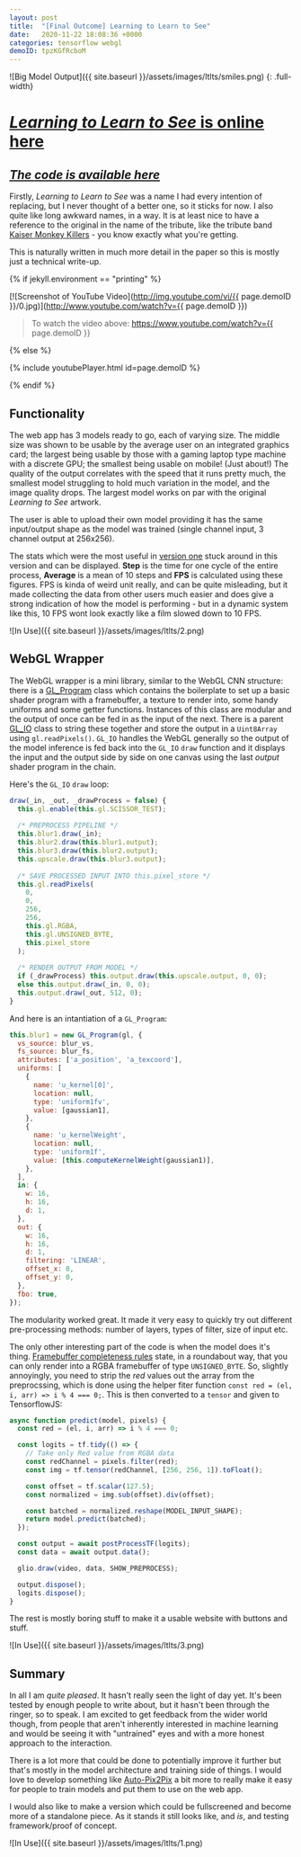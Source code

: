 ```yaml
---
layout: post
title:  "[Final Outcome] Learning to Learn to See"
date:   2020-11-22 18:08:36 +0000
categories: tensorflow webgl
demoID: tpzKGfRcboM 
---
```


![Big Model Output]({{ site.baseurl }}/assets/images/ltlts/smiles.png)
{: .full-width}

# [_**Learning to Learn to See**_ is online here][ltlts]
## [_The **code** is available here_][code]

Firstly, _Learning to Learn to See_ was a name I had every intention of replacing, but I never thought of a better one, so it sticks for now. I also quite like long awkward names, in a way. It is at least nice to have a reference to the original 
in the name of the tribute, like the tribute band [Kaiser Monkey Killers](https://www.facebook.com/kaisermonkeykillers/) - you know exactly what you're getting.

This is naturally written in much more detail in the paper so this is mostly just a technical write-up.

{% if jekyll.environment == "printing" %}

[![Screenshot of YouTube Video](http://img.youtube.com/vi/{{ page.demoID }}/0.jpg)](http://www.youtube.com/watch?v={{ page.demoID }})

> To watch the video above: https://www.youtube.com/watch?v={{ page.demoID }}

{% else %}

{% include youtubePlayer.html id=page.demoID %}

{% endif %}


## Functionality

The web app has 3 models ready to go, each of varying size. The middle size was shown to be usable by the average user on an integrated graphics card; the largest being usable by those with a gaming laptop type machine with a discrete GPU; the smallest being usable on mobile! (Just about!) The quality of the output correlates with the speed that it runs pretty much, the smallest model struggling to hold much variation in the model, and the image quality drops. The largest model works on par with the original _Learning to See_ artwork.

The user is able to upload their own model providing it has the same input/output shape as the model was trained (single channel input, 3 channel output at 256x256).

The stats which were the most useful in [version one][v1] stuck around in this version and can be displayed. __Step__ is the time for one cycle of the entire process, __Average__ is a mean of 10 steps and __FPS__ is calculated using these figures. FPS is kinda of weird unit really, and can be quite misleading, but it made collecting the data from other users much easier and does give a strong indication of how the model is performing - but in a dynamic system like this, 10 FPS wont look exactly like a film slowed down to 10 FPS.

![In Use]({{ site.baseurl }}/assets/images/ltlts/2.png)

## WebGL Wrapper

The WebGL wrapper is a mini library, similar to the WebGL CNN structure: there is a [GL_Program](https://github.com/joshmurr/cci-pix2pix-demo/blob/master/src/gl_program.js) class which contains the boilerplate to set up a basic shader program with a framebuffer, a texture to render into, some handy uniforms and some getter functions. Instances of this class are modular and the output of once can be fed in as the input of the next. There is a parent [GL_IO](https://github.com/joshmurr/cci-pix2pix-demo/blob/master/src/gl_io.js) class to string these together and store the output in a `Uint8Array` using `gl.readPixels()`. `GL_IO` handles the WebGL generally so the output of the model inference is fed back into the `GL_IO` `draw` function and it displays the input and the output side by side on one canvas using the last _output_ shader program in the chain.

Here's the `GL_IO` `draw` loop:

```javascript
draw(_in, _out, _drawProcess = false) {
  this.gl.enable(this.gl.SCISSOR_TEST);
  
  /* PREPROCESS PIPELINE */
  this.blur1.draw(_in);
  this.blur2.draw(this.blur1.output);
  this.blur3.draw(this.blur2.output);
  this.upscale.draw(this.blur3.output);
  
  /* SAVE PROCESSED INPUT INTO this.pixel_store */
  this.gl.readPixels(
    0,
    0,
    256,
    256,
    this.gl.RGBA,
    this.gl.UNSIGNED_BYTE,
    this.pixel_store
  );
  
  /* RENDER OUTPUT FROM MODEL */
  if (_drawProcess) this.output.draw(this.upscale.output, 0, 0);
  else this.output.draw(_in, 0, 0);
  this.output.draw(_out, 512, 0);
}
```

And here is an intantiation of a `GL_Program`:

```javascript
this.blur1 = new GL_Program(gl, {
  vs_source: blur_vs,
  fs_source: blur_fs,
  attributes: ['a_position', 'a_texcoord'],
  uniforms: [
    {
      name: 'u_kernel[0]',
      location: null,
      type: 'uniform1fv',
      value: [gaussian1],
    },
    {
      name: 'u_kernelWeight',
      location: null,
      type: 'uniform1f',
      value: [this.computeKernelWeight(gaussian1)],
    },
  ],
  in: {
    w: 16,
    h: 16,
    d: 1,
  },
  out: {
    w: 16,
    h: 16,
    d: 1,
    filtering: 'LINEAR',
    offset_x: 0,
    offset_y: 0,
  },
  fbo: true,
});
```

The modularity worked great. It made it very easy to quickly try out different pre-processing methods: number of layers, types of filter, size of input etc.

The only other interesting part of the code is when the model does it's thing. [Framebuffer completeness rules](https://www.khronos.org/opengl/wiki/Framebuffer_Object#Framebuffer_Completeness) state, in a roundabout way, that you can only render into a RGBA framebuffer of type `UNSIGNED_BYTE`. So, slightly annoyingly, you need to strip the _red_ values out the array from the preprocssing, which is done using the helper fiter function `const red = (el, i, arr) => i % 4 === 0;`. This is then converted to a `tensor` and given to TensorflowJS:

```javascript
async function predict(model, pixels) {
  const red = (el, i, arr) => i % 4 === 0;

  const logits = tf.tidy(() => {
    // Take only Red value from RGBA data
    const redChannel = pixels.filter(red);
    const img = tf.tensor(redChannel, [256, 256, 1]).toFloat();

    const offset = tf.scalar(127.5);
    const normalized = img.sub(offset).div(offset);

    const batched = normalized.reshape(MODEL_INPUT_SHAPE);
    return model.predict(batched);
  });

  const output = await postProcessTF(logits);
  const data = await output.data();

  glio.draw(video, data, SHOW_PREPROCESS);

  output.dispose();
  logits.dispose();
}
```

The rest is mostly boring stuff to make it a usable website with buttons and stuff.

![In Use]({{ site.baseurl }}/assets/images/ltlts/3.png)

## Summary

In all I am _quite pleased_. It hasn't really seen the light of day yet. It's been tested by enough people to write about, but it hasn't been through the ringer, so to speak. I am excited to get feedback from the wider world though, from people that aren't inherently interested in machine learning and would be seeing it with "untrained" eyes and with a more honest approach to the interaction.

There is a lot more that could be done to potentially improve it further but that's mostly in the model architecture and training side of things. I would love to develop something like [Auto-Pix2Pix][ap2p] a bit more to really make it easy for people to train models and put them to use on the web app.

I would also like to make a version which could be fullscreened and become more of a standalone piece. As it stands it still looks like, and _is_, and testing framework/proof of concept.

![In Use]({{ site.baseurl }}/assets/images/ltlts/1.png)


[ltlts]: https://learning-to-learn-to-see.netlify.app/
[v1]: https://cci-js-model-analysis.netlify.app/
[code]: https://github.com/joshmurr/cci-pix2pix-demo
[ap2p]: https://github.com/joshmurr/cci-auto-pix2pix

